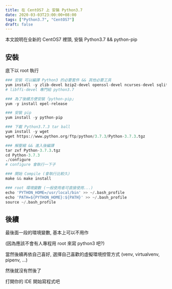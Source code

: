 ```yaml
---
title: 在 CentOS7 上 安裝 Python3.7
date: 2020-03-03T23:00:00+08:00
tags: ["Python3.7", "CentOS7"]
draft: false
---
```


本文說明在全新的 CentOS7 裡頭, 安裝 Python3.7 && python-pip

<!--more-->

## 安裝

底下以 root 執行

```python
### 安裝 可以編譯 Python3 的必要套件 && 其他必要工具
yum install -y zlib-devel bzip2-devel openssl-devel ncurses-devel sqlite-devel readline-devel tk-devel gcc make libffi-devel
# libffi-devel 專門給 python3.7

### 為了後續方便安裝「python-pip」
yum -y install epel-release

### 安裝 pip
yum install -y python-pip

### 下載 Python3.7.3 tar ball
yum install -y wget
wget https://www.python.org/ftp/python/3.7.3/Python-3.7.3.tgz

### 解壓縮 && 進入後編譯
tar zxf Python-3.7.3.tgz
cd Python-3.7.3
./configure
# configure 會執行一下子

### 開始 Compile (會執行比較久)
make && make install

### root 環境變數 (一般使用者可直接使用...)
echo 'PYTHON_HOME=/usr/local/bin' >> ~/.bash_profile
echo 'PATH=${PYTHON_HOME}:${PATH}' >> ~/.bash_profile
source ~/.bash_profile
```

## 後續

最後面一段的環境變數, 基本上可以不用作

(因為應該不會有人專程用 root 來寫 python3 吧?)

當然後續再依自己喜好, 選擇自己喜歡的虛擬環境控管方式 (venv, virtualvenv, pipenv, ...)

然後就沒有然後了

打開你的 IDE 開始寫程式吧
